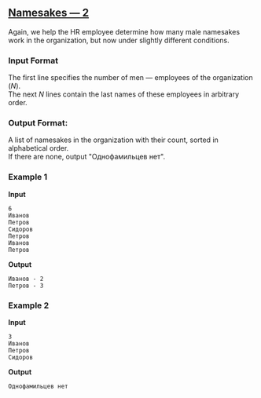 ## [Namesakes — 2](../../../solutions/3.2/32_l.py)

Again, we help the HR employee determine how many male namesakes work in the organization, but now under slightly different conditions.

### Input Format

The first line specifies the number of men — employees of the organization ($N$).\
The next $N$ lines contain the last names of these employees in arbitrary order.

### Output Format:

A list of namesakes in the organization with their count, sorted in alphabetical order.\
If there are none, output "Однофамильцев нет".

### Example 1

__Input__
```plaintext
6
Иванов
Петров
Сидоров
Петров
Иванов
Петров
```

__Output__
```plaintext
Иванов - 2
Петров - 3
```

### Example 2

__Input__
```plaintext
3
Иванов
Петров
Сидоров
```

__Output__
```plaintext
Однофамильцев нет
```